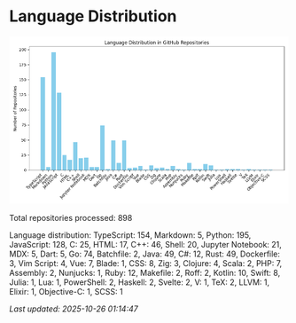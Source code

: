 # Language Distribution

![Language Distribution Chart](language_distribution_bar_chart.png)

Total repositories processed: 898

Language distribution:
TypeScript: 154, Markdown: 5, Python: 195, JavaScript: 128, C: 25, HTML: 17, C++: 46, Shell: 20, Jupyter Notebook: 21, MDX: 5, Dart: 5, Go: 74, Batchfile: 2, Java: 49, C#: 12, Rust: 49, Dockerfile: 3, Vim Script: 4, Vue: 7, Blade: 1, CSS: 8, Zig: 3, Clojure: 4, Scala: 2, PHP: 7, Assembly: 2, Nunjucks: 1, Ruby: 12, Makefile: 2, Roff: 2, Kotlin: 10, Swift: 8, Julia: 1, Lua: 1, PowerShell: 2, Haskell: 2, Svelte: 2, V: 1, TeX: 2, LLVM: 1, Elixir: 1, Objective-C: 1, SCSS: 1


_Last updated: 2025-10-26 01:14:47_
